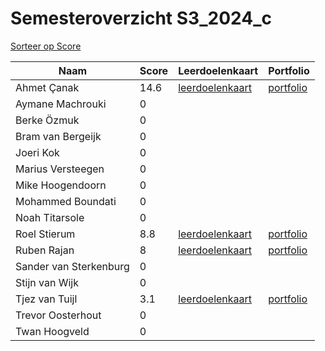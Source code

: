 # Semesteroverzicht S3_2024_c
[Sorteer op Score](semesteroverzichten-tabel-sorted-scores.html)

| Naam                   |   Score | Leerdoelenkaart                                       | Portfolio                                  |
|-----------------------|--------|------------------------------------------------------|-------------------------------------------|
| Ahmet Çanak            |    14.6 | [leerdoelenkaart](Ahmet_Çanak-leerdoelenkaart.svg)    | [portfolio](Ahmet_Çanak-portfolio.html)    |
| Aymane Machrouki       |     0   |                                                       |                                            |
| Berke Özmuk            |     0   |                                                       |                                            |
| Bram van Bergeijk      |     0   |                                                       |                                            |
| Joeri Kok              |     0   |                                                       |                                            |
| Marius Versteegen      |     0   |                                                       |                                            |
| Mike Hoogendoorn       |     0   |                                                       |                                            |
| Mohammed Boundati      |     0   |                                                       |                                            |
| Noah Titarsole         |     0   |                                                       |                                            |
| Roel Stierum           |     8.8 | [leerdoelenkaart](Roel_Stierum-leerdoelenkaart.svg)   | [portfolio](Roel_Stierum-portfolio.html)   |
| Ruben Rajan            |     8   | [leerdoelenkaart](Ruben_Rajan-leerdoelenkaart.svg)    | [portfolio](Ruben_Rajan-portfolio.html)    |
| Sander van Sterkenburg |     0   |                                                       |                                            |
| Stijn van Wijk         |     0   |                                                       |                                            |
| Tjez van Tuijl         |     3.1 | [leerdoelenkaart](Tjez_van_Tuijl-leerdoelenkaart.svg) | [portfolio](Tjez_van_Tuijl-portfolio.html) |
| Trevor Oosterhout      |     0   |                                                       |                                            |
| Twan Hoogveld          |     0   |                                                       |                                            |